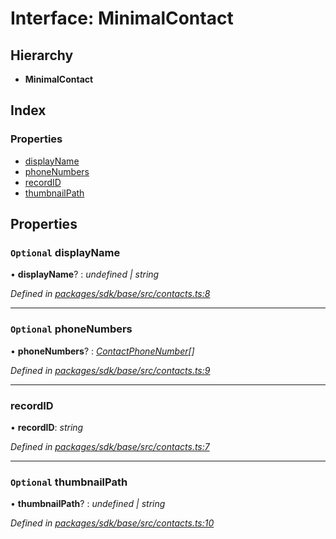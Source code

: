 # Interface: MinimalContact

## Hierarchy

* **MinimalContact**

## Index

### Properties

* [displayName](_contacts_.minimalcontact.md#optional-displayname)
* [phoneNumbers](_contacts_.minimalcontact.md#optional-phonenumbers)
* [recordID](_contacts_.minimalcontact.md#recordid)
* [thumbnailPath](_contacts_.minimalcontact.md#optional-thumbnailpath)

## Properties

### `Optional` displayName

• **displayName**? : *undefined | string*

*Defined in [packages/sdk/base/src/contacts.ts:8](https://github.com/medhak1/celo-monorepo/blob/master/packages/sdk/base/src/contacts.ts#L8)*

___

### `Optional` phoneNumbers

• **phoneNumbers**? : *[ContactPhoneNumber](_contacts_.contactphonenumber.md)[]*

*Defined in [packages/sdk/base/src/contacts.ts:9](https://github.com/medhak1/celo-monorepo/blob/master/packages/sdk/base/src/contacts.ts#L9)*

___

###  recordID

• **recordID**: *string*

*Defined in [packages/sdk/base/src/contacts.ts:7](https://github.com/medhak1/celo-monorepo/blob/master/packages/sdk/base/src/contacts.ts#L7)*

___

### `Optional` thumbnailPath

• **thumbnailPath**? : *undefined | string*

*Defined in [packages/sdk/base/src/contacts.ts:10](https://github.com/medhak1/celo-monorepo/blob/master/packages/sdk/base/src/contacts.ts#L10)*
